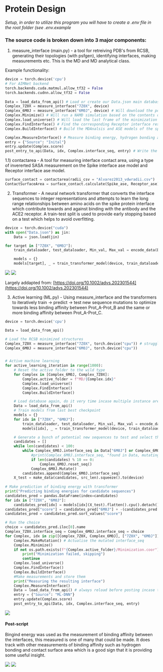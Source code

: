 # Protein Design

*Setup, in order to utilize this program you will have to create a .env file in the root folder (see .env.example*


### The source code is broken down into 3 major components:
1) measure_interface (main.py) - a tool for retreiving PDB's from RCSB, generating their topologies (with psfgen), identifying interfaces, making measurements etc. This is the MD and MD analytical class.

Example functionality:
```python
device = torch.device('cpu')
# For AIMNet backend
torch.backends.cuda.matmul.allow_tf32 = False
torch.backends.cudnn.allow_tf32 = False
    
Data = load_data_from_api() # Load or create our Data.json main database file
Complex_7Z0X = measure_interface("7Z0X", device)
Complex_6M0J = measure_interface("6M0J", device) # Will download the pdb and process it if it is not found
Complex.Minimize() # Will run a NAMD simulation based on the contents of Minimize.namd in the root folder
Complex.load_universe() # Will load the last frame of the minimization by default
Complex.FindInterface() # Find the corresponding Receptor interface resids based on their distance to the Spike protein interface residues
Complex.BuildInterface() # Build the MDAnalsis and ASE models of the spike and receptor interfaces

Complex.MeasureInterface() # Measure binding energy, hydrogen bonding and contact surface area at the interface
entry = {"Source": "Inital"}
entry.update(Complex.score)
post_entry_to_api(Data, idx, Complex.interface_seq, entry) # Write the results to the main database
```

1.1) contactarea - A tool for measuring interface contact area, using a type of invererted SASA measurement on the Spike interface ase model and Receptor interface ase model.
```python
surface_contact = contactarea(radii_csv = "Alvarez2013_vdwradii.csv")
ContactSurfaceArea = surface_contact.calculate(Spike_ase, Receptor_ase)
```

2) Transformer - A neural network transformer that converts the interface sequences to integer representations and attempts to learn the long range relationships between amino acids on the spike protein interface which contribute towards and against binding with the antibody and the ACE2 receptor. A train-test split is used to provide early stopping based on a test which helps to avoid overfitting.

```python
device = torch.device("cuda")
with open("Data.json") as jin:
    Data = json.load(jin)

for target in ["7Z0X", "6M0J"]:
    train_dataloader, test_dataloader, Min_val, Max_val = encode_data(Data, target, device)

    models = {}
    models[target], _ = train_transformer_model(device, train_dataloader, test_dataloader, Min_val, Max_val, checkpoint_fname=f"best_{target}.pt")
```

![](images/Transformer_6M0J.png)
![](images/Transformer_7Z0X.png)

Largely addapted from: [https://doi.org/10.1002/advs.202301544](https://doi.org/10.1002/advs.202301544)

3) Active learning (ML.py) - Using measure_interface and the transformers to iteratively train -> predict -> test new sequence mutations to optimize towards less binding affinity between Prot_A-Prot_B and the same or more binding affinity between Prot_A-Prot_C.

```python
device = torch.device('cpu')

Data = load_data_from_api()

# Load the RCSB minimized structures
Complex_7Z0X = measure_interface("7Z0X", torch.device("cpu")) # struggling to hold all these models in GPU memory so we'll use CUDA in some place and not in other
Complex_6M0J = measure_interface("6M0J", torch.device("cpu"))


# Active machine learning
for active_learning_iteration in range(1000):
    # Reset the active folder to the wild type
    for Complex in [Complex_6M0J, Complex_7Z0X]:
        Complex.active_folder = f"MD/{Complex.idx}"
        Complex.load_universe()
        Complex.FindInterface()
        Complex.BuildInterface()

    # Load database again, do it very time incase multiple instance are runnign
    Data = load_data_from_api()
    # Train models from last best checkpoint
    models = {}
    for idx in ["7Z0X", "6M0J"]:
        train_dataloader, test_dataloader, Min_val, Max_val = encode_data(Data, idx, device)
        models[idx], _ = train_transformer_model(device, train_dataloader, test_dataloader, Min_val, Max_val, checkpoint_fname=f"best_{idx}.pt")

    # Generate a bunch of potential new sequences to test and select the best on using ML
    candidates = []
    while len(candidates) < 100:
        while Complex_6M0J.interface_seq in Data["6M0J"] or Complex_6M0J.interface_seq in candidates:
            #print(Complex_6M0J.interface_seq, "found in Data, mutating")
            if len(candidates) % 10 == 0:
                Complex_6M0J.reset_seq()
            Complex_6M0J.Mutate()
        candidates.append(Complex_6M0J.interface_seq)
    X_test = make_data(candidates, src_len).squeeze().to(device)
    
# Make prediction of binding energy with transformer
print("Predicting binding energies for candidate sequences")
candidates_pred = pandas.DataFrame(index=candidates)
for idx in ["7Z0X", "6M0J"]:
    candidates_pred[idx] = models[idx](X_test).flatten().cpu().detach().numpy()
candidates_pred["score"] = candidates_pred["6M0J"] + -(candidates_pred["7Z0X"]*2) # put more importance on loss of binding to 7Z0X
candidates_pred = candidates_pred.sort_values("score")

# Run the choice
choice = candidates_pred.iloc[0].name
Complex_7Z0X.interface_seq = Complex_6M0J.interface_seq = choice
for Complex, idx in zip([Complex_7Z0X, Complex_6M0J], ["7Z0X", "6M0J"]):
    Complex.MakeMutation() # Actualise the mutated interface_seq
    Complex.Minimize()
    if not os.path.exists(f"{Complex.active_folder}/Minimization.coor"):
        print("Minimization failed, skipping")
        continue
    Complex.load_universe()
    Complex.FindInterface() 
    Complex.BuildInterface()
    #Make measurements and store them
    print("Measuring the resulting interface")
    Complex.MeasureInterface()
    Data = load_data_from_api() # always reload before posting incase there is new data from another source
    entry = {"Source": "ML-DNN"}
    entry.update(Complex.score)
    post_entry_to_api(Data, idx, Complex.interface_seq, entry)
```


![](images/optimization.png)


#### Post-script

Bingind energy was used as the measurement of binding affinity between the interfaces, this measured is one of many that could be made. It does track with other measurements of binding affinity such as hydrogen bonding and contact surface area which is a good sign that it is providing some useful insight.

![](images/BE_vs_HBonds.png)
![](images/BE_vs_CSA.png)

